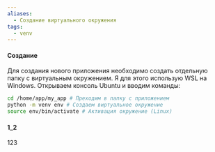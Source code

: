 ```yaml
---
aliases:
  - Создание виртуального окружения
tags:
  - venv
---
```

#### Создание
Для создания нового приложения необходимо создать отдельную папку с виртуальным окружением.
Я для этого использую WSL на Windows. Открываем консоль Ubuntu и вводим команды:

``` bash
cd /home/app/my_app # Преходим в папку с приложением
python -m venv env # Создаем виртуальное окружение
source env/bin/activate # Активация окружение (Linux)
```

#### 1_2
123